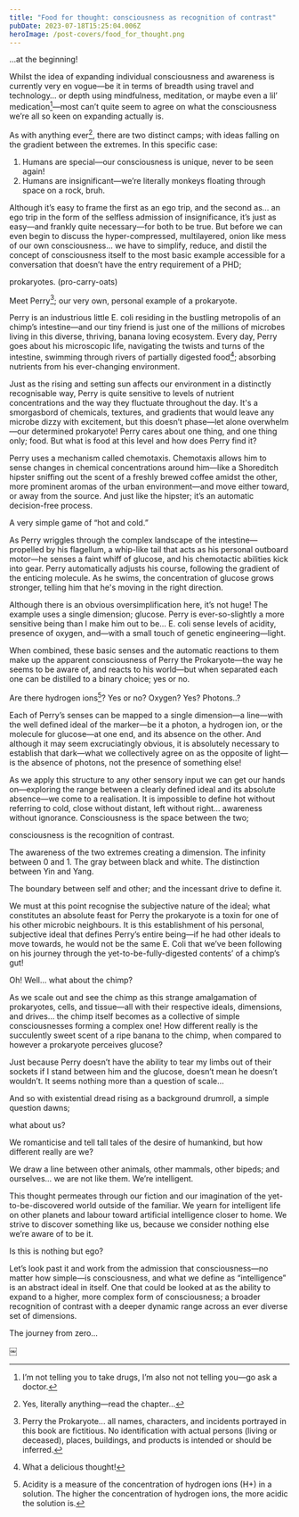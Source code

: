 ```yaml
---
title: "Food for thought: consciousness as recognition of contrast"
pubDate: 2023-07-18T15:25:04.006Z
heroImage: /post-covers/food_for_thought.png
---
```

…at the beginning!

Whilst the idea of expanding individual consciousness and awareness is currently very en vogue—be it in terms of breadth using travel and technology… or depth using mindfulness, meditation, or maybe even a lil’ medication[^1]—most can’t quite seem to agree on what the consciousness we’re all so keen on expanding actually is. 

As with anything ever[^2], there are two distinct camps; with ideas falling on the gradient between the extremes. In this specific case:

1. Humans are special—our consciousness is unique, never to be seen again!
2. Humans are insignificant—we’re literally monkeys floating through space on a rock, bruh.

Although it’s easy to frame the first as an ego trip, and the second as… an ego trip in the form of the selfless admission of insignificance, it’s just as easy—and frankly quite necessary—for both to be true. But before we can even begin to discuss the hyper-compressed, multilayered, onion like mess of our own consciousness… we have to simplify, reduce, and distil the concept of consciousness itself to the most basic example accessible for a conversation that doesn’t have the entry requirement of a PHD; 

prokaryotes.
(pro-carry-oats)

Meet Perry[^3]; our very own, personal example of a prokaryote.

Perry is an industrious little E. coli residing in the bustling metropolis of an chimp’s intestine—and our tiny friend is just one of the millions of microbes living in this diverse, thriving, banana loving ecosystem. Every day, Perry goes about his microscopic life, navigating the twists and turns of the intestine, swimming through rivers of partially digested food[^4]; absorbing nutrients from his ever-changing environment. 

Just as the rising and setting sun affects our environment in a distinctly recognisable way, Perry is quite sensitive to levels of nutrient concentrations and the way they fluctuate throughout the day. It's a smorgasbord of chemicals, textures, and gradients that would leave any microbe dizzy with excitement, but this doesn’t phase—let alone overwhelm—our determined prokaryote! Perry cares about one thing, and one thing only; food. But what is food at this level and how does Perry find it?

Perry uses a mechanism called chemotaxis. Chemotaxis allows him to sense changes in chemical concentrations around him—like a Shoreditch hipster sniffing out the scent of a freshly brewed coffee amidst the other, more prominent aromas of the urban environment—and move either toward, or away from the source. And just like the hipster; it’s an automatic decision-free process.

A very simple game of “hot and cold.” 

As Perry wriggles through the complex landscape of the intestine—propelled by his flagellum, a whip-like tail that acts as his personal outboard motor—he senses a faint whiff of glucose, and his chemotactic abilities kick into gear. Perry automatically adjusts his course, following the gradient of the enticing molecule. As he swims, the concentration of glucose grows stronger, telling him that he's moving in the right direction. 

Although there is an obvious oversimplification here, it’s not huge! The example uses a single dimension; glucose. Perry is ever-so-slightly a more sensitive being than I make him out to be... E. coli sense levels of acidity, presence of oxygen, and—with a small touch of genetic engineering—light.

When combined, these basic senses and the automatic reactions to them make up the apparent consciousness of Perry the Prokaryote—the way he seems to be aware of, and reacts to his world—but when separated each one can be distilled to a binary choice; yes or no. 

Are there hydrogen ions[^5]? Yes or no?
Oxygen? Yes?
Photons..?

Each of Perry’s senses can be mapped to a single dimension—a line—with the well defined ideal of the marker—be it a photon, a hydrogen ion, or the molecule for glucose—at one end, and its absence on the other. And although it may seem excruciatingly obvious, it is absolutely necessary to establish that dark—what we collectively agree on as the opposite of light—is the absence of photons, not the presence of something else! 

As we apply this structure to any other sensory input we can get our hands on—exploring the range between a clearly defined ideal and its absolute absence—we come to a realisation. It is impossible to define hot without referring to cold, close without distant, left without right… awareness without ignorance. Consciousness is the space between the two;

consciousness is the recognition of contrast. 

The awareness of the two extremes creating a dimension. The infinity between 0 and 1. The gray between black and white. The distinction between Yin and Yang. 

The boundary between self and other; and the incessant drive to define it. 

We must at this point recognise the subjective nature of the ideal; what constitutes an absolute feast for Perry the prokaryote is a toxin for one of his other microbic neighbours. It is this establishment of his personal, subjective ideal that defines Perry’s entire being—if he had other ideals to move towards, he would not be the same E. Coli that we’ve been following on his journey through the yet-to-be-fully-digested contents’ of a chimp’s gut! 

Oh! Well… what about the chimp?

As we scale out and see the chimp as this strange amalgamation of prokaryotes, cells, and tissue—all with their respective ideals, dimensions, and drives… the chimp itself becomes as a collective of simple consciousnesses forming a complex one! How different really is the succulently sweet scent of a ripe banana to the chimp, when compared to however a prokaryote perceives glucose? 

Just because Perry doesn’t have the ability to tear my limbs out of their sockets if I stand between him and the glucose, doesn’t mean he doesn’t wouldn’t. It seems nothing more than a question of scale…

And so with existential dread rising as a background drumroll, a simple question dawns;

what about us?

We romanticise and tell tall tales of the desire of humankind, but how different really are we?

We draw a line between other animals, other mammals, other bipeds; and ourselves… we are not like them. We’re intelligent.

This thought permeates through our fiction and our imagination of the yet-to-be-discovered world outside of the familiar. We yearn for intelligent life on other planets and labour toward artificial intelligence closer to home. We strive to discover something like us, because we consider nothing else we’re aware of to be it.

Is this is nothing but ego?

Let’s look past it and work from the admission that consciousness—no matter how simple—is consciousness, and what we define as “intelligence” is an abstract ideal in itself. One that could be looked at as the ability to expand to a higher, more complex form of consciousness; a broader recognition of contrast with a deeper dynamic range across an ever diverse set of dimensions.

The journey from zero…


￼
[^1]: I’m not telling you to take drugs, I’m also not not telling you—go ask a doctor.
[^2]: Yes, literally anything—read the chapter…
[^3]: Perry the Prokaryote... all names, characters, and incidents portrayed in this book are fictitious. No identification with actual persons (living or deceased), places, buildings, and products is intended or should be inferred.
[^4]: What a delicious thought!
[^5]: Acidity is a measure of the concentration of hydrogen ions (H+) in a solution. The higher the concentration of hydrogen ions, the more acidic the solution is.